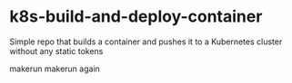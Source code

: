 # k8s-build-and-deploy-container
Simple repo that builds a container and pushes it to a Kubernetes cluster without any static tokens

makerun
makerun again
